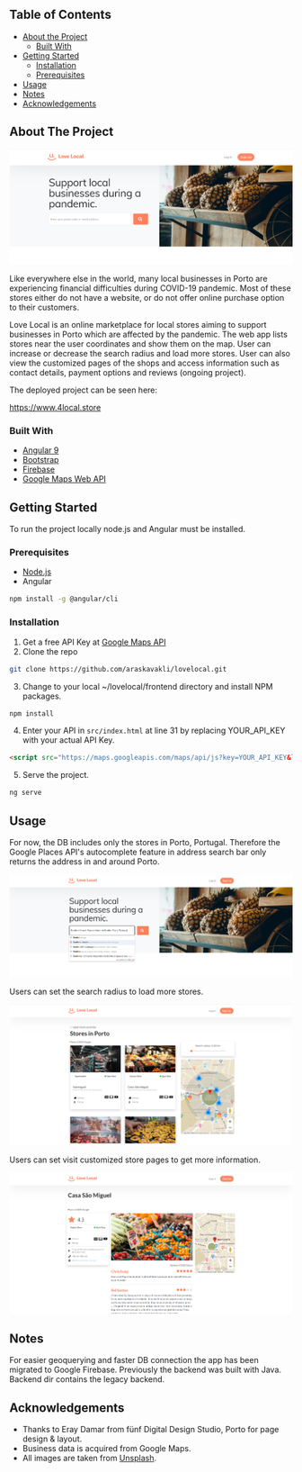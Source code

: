 ## Table of Contents

* [About the Project](#about-the-project)
  * [Built With](#built-with)
* [Getting Started](#getting-started)
  * [Installation](#installation)
  * [Prerequisites](#prerequisites)
* [Usage](#usage)
* [Notes](#notes)
* [Acknowledgements](#acknowledgements)


## About The Project

![Love Local](/img/LoveLocal.png "Love Local")

Like everywhere else in the world, many local businesses in Porto are experiencing financial difficulties during COVID-19 pandemic. Most of these stores either do not have a website, or do not offer online purchase option to their customers.

Love Local is an online marketplace for local stores aiming to support businesses in Porto which are affected by the pandemic. The web app lists stores near the user coordinates and show them on the map. User can increase or decrease the search radius and load more stores. User can also view the customized pages of the shops and access information such as contact details, payment options and reviews (ongoing project). 

The deployed project can be seen here:

https://www.4local.store


### Built With

* [Angular 9](https://angular.io)
* [Bootstrap](https://getbootstrap.com)
* [Firebase](https://firebase.google.com)
* [Google Maps Web API](https://developers.google.com/maps/documentation/javascript/tutorial)


## Getting Started

To run the project locally node.js and Angular must be installed.

### Prerequisites

* [Node.js](https://nodejs.org/en/download/)
* Angular
```sh
npm install -g @angular/cli
```


### Installation

1. Get a free API Key at [Google Maps API](https://developers.google.com/maps/documentation/javascript/get-api-key)
2. Clone the repo
```sh
git clone https://github.com/araskavakli/lovelocal.git
```
3. Change to your local ~/lovelocal/frontend directory and install NPM packages.
```sh
npm install
```
4. Enter your API in `src/index.html` at line 31 by replacing YOUR_API_KEY with your actual API Key.
```HTML
<script src="https://maps.googleapis.com/maps/api/js?key=YOUR_API_KEY&libraries=places&language=en"></script>
```
5. Serve the project.
```sh
ng serve
```

## Usage

For now, the DB includes only the stores in Porto, Portugal. Therefore the Google Places API's autocomplete feature in address search bar only returns the address in and around Porto.

![Search](/img/search.png)




Users can set the search radius to load more stores.

![Map](/img/map2.png)




Users can set visit customized store pages to get more information.

![Detial](/img/detail-page.png)


## Notes

For easier geoquerying and faster DB connection the app has been migrated to Google Firebase. Previously the backend was built with Java. Backend dir contains the legacy backend.


## Acknowledgements
* Thanks to Eray Damar from fünf Digital Design Studio, Porto for page design & layout.
* Business data is acquired from Google Maps.
* All images are taken from [Unsplash](https://unsplash.com/).
